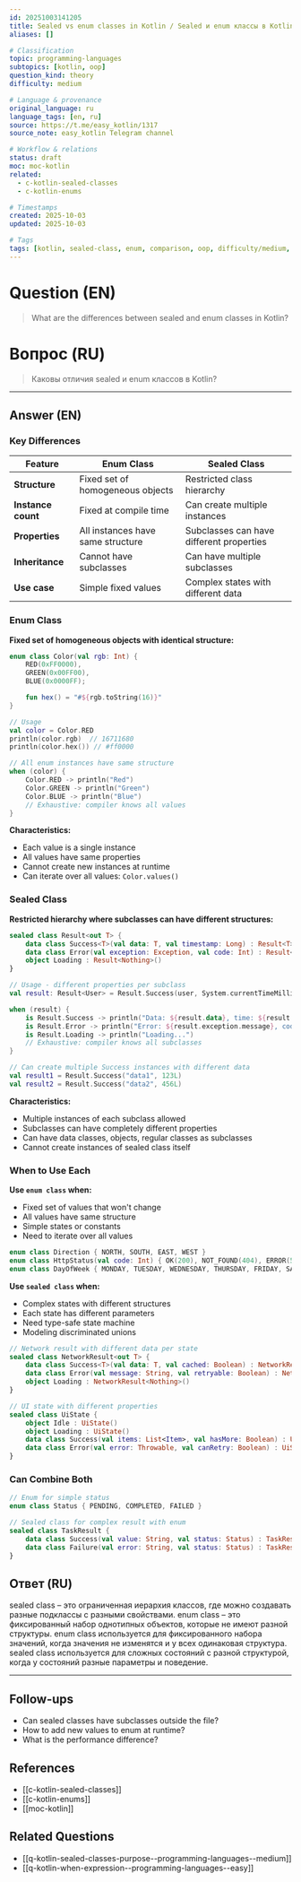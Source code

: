 ```yaml
---
id: 20251003141205
title: Sealed vs enum classes in Kotlin / Sealed и enum классы в Kotlin
aliases: []

# Classification
topic: programming-languages
subtopics: [kotlin, oop]
question_kind: theory
difficulty: medium

# Language & provenance
original_language: ru
language_tags: [en, ru]
source: https://t.me/easy_kotlin/1317
source_note: easy_kotlin Telegram channel

# Workflow & relations
status: draft
moc: moc-kotlin
related:
  - c-kotlin-sealed-classes
  - c-kotlin-enums

# Timestamps
created: 2025-10-03
updated: 2025-10-03

# Tags
tags: [kotlin, sealed-class, enum, comparison, oop, difficulty/medium, easy_kotlin, lang/ru, programming-languages]
---
```


# Question (EN)
> What are the differences between sealed and enum classes in Kotlin?

# Вопрос (RU)
> Каковы отличия sealed и enum классов в Kotlin?

---

## Answer (EN)

### Key Differences

| Feature | Enum Class | Sealed Class |
|---------|-----------|--------------|
| **Structure** | Fixed set of homogeneous objects | Restricted class hierarchy |
| **Instance count** | Fixed at compile time | Can create multiple instances |
| **Properties** | All instances have same structure | Subclasses can have different properties |
| **Inheritance** | Cannot have subclasses | Can have multiple subclasses |
| **Use case** | Simple fixed values | Complex states with different data |

### Enum Class

**Fixed set of homogeneous objects with identical structure:**

```kotlin
enum class Color(val rgb: Int) {
    RED(0xFF0000),
    GREEN(0x00FF00),
    BLUE(0x0000FF);

    fun hex() = "#${rgb.toString(16)}"
}

// Usage
val color = Color.RED
println(color.rgb)  // 16711680
println(color.hex()) // #ff0000

// All enum instances have same structure
when (color) {
    Color.RED -> println("Red")
    Color.GREEN -> println("Green")
    Color.BLUE -> println("Blue")
    // Exhaustive: compiler knows all values
}
```

**Characteristics:**
- Each value is a single instance
- All values have same properties
- Cannot create new instances at runtime
- Can iterate over all values: `Color.values()`

### Sealed Class

**Restricted hierarchy where subclasses can have different structures:**

```kotlin
sealed class Result<out T> {
    data class Success<T>(val data: T, val timestamp: Long) : Result<T>()
    data class Error(val exception: Exception, val code: Int) : Result<Nothing>()
    object Loading : Result<Nothing>()
}

// Usage - different properties per subclass
val result: Result<User> = Result.Success(user, System.currentTimeMillis())

when (result) {
    is Result.Success -> println("Data: ${result.data}, time: ${result.timestamp}")
    is Result.Error -> println("Error: ${result.exception.message}, code: ${result.code}")
    is Result.Loading -> println("Loading...")
    // Exhaustive: compiler knows all subclasses
}

// Can create multiple Success instances with different data
val result1 = Result.Success("data1", 123L)
val result2 = Result.Success("data2", 456L)
```

**Characteristics:**
- Multiple instances of each subclass allowed
- Subclasses can have completely different properties
- Can have data classes, objects, regular classes as subclasses
- Cannot create instances of sealed class itself

### When to Use Each

**Use `enum class` when:**
- Fixed set of values that won't change
- All values have same structure
- Simple states or constants
- Need to iterate over all values

```kotlin
enum class Direction { NORTH, SOUTH, EAST, WEST }
enum class HttpStatus(val code: Int) { OK(200), NOT_FOUND(404), ERROR(500) }
enum class DayOfWeek { MONDAY, TUESDAY, WEDNESDAY, THURSDAY, FRIDAY, SATURDAY, SUNDAY }
```

**Use `sealed class` when:**
- Complex states with different structures
- Each state has different parameters
- Need type-safe state machine
- Modeling discriminated unions

```kotlin
// Network result with different data per state
sealed class NetworkResult<out T> {
    data class Success<T>(val data: T, val cached: Boolean) : NetworkResult<T>()
    data class Error(val message: String, val retryable: Boolean) : NetworkResult<Nothing>()
    object Loading : NetworkResult<Nothing>()
}

// UI state with different properties
sealed class UiState {
    object Idle : UiState()
    object Loading : UiState()
    data class Success(val items: List<Item>, val hasMore: Boolean) : UiState()
    data class Error(val error: Throwable, val canRetry: Boolean) : UiState()
}
```

### Can Combine Both

```kotlin
// Enum for simple status
enum class Status { PENDING, COMPLETED, FAILED }

// Sealed class for complex result with enum
sealed class TaskResult {
    data class Success(val value: String, val status: Status) : TaskResult()
    data class Failure(val error: String, val status: Status) : TaskResult()
}
```

## Ответ (RU)

sealed class – это ограниченная иерархия классов, где можно создавать разные подклассы с разными свойствами. enum class – это фиксированный набор однотипных объектов, которые не имеют разной структуры. enum class используется для фиксированного набора значений, когда значения не изменятся и у всех одинаковая структура. sealed class используется для сложных состояний с разной структурой, когда у состояний разные параметры и поведение.

---

## Follow-ups
- Can sealed classes have subclasses outside the file?
- How to add new values to enum at runtime?
- What is the performance difference?

## References
- [[c-kotlin-sealed-classes]]
- [[c-kotlin-enums]]
- [[moc-kotlin]]

## Related Questions
- [[q-kotlin-sealed-classes-purpose--programming-languages--medium]]
- [[q-kotlin-when-expression--programming-languages--easy]]
